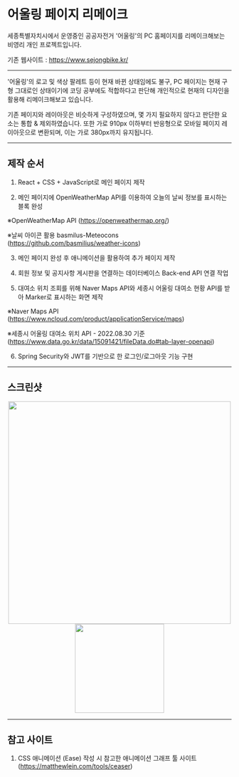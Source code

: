 # 어울링 페이지 리메이크

세종특별자치시에서 운영중인 공공자전거 '어울링'의 PC 홈페이지를 리메이크해보는 비영리 개인 프로젝트입니다.

기존 웹사이트 : https://www.sejongbike.kr/

---

'어울링'의 로고 및 색상 팔레트 등이 현재 바뀐 상태임에도 불구, PC 페이지는 현재 구형 그대로인 상태이기에
코딩 공부에도 적합하다고 판단해 개인적으로 현재의 디자인을 활용해 리메이크해보고 있습니다.

기존 페이지와 레이아웃은 비슷하게 구성하였으며, 몇 가지 필요하지 않다고 판단한 요소는 통합 & 제외하였습니다.
또한 가로 910px 이하부터 반응형으로 모바일 페이지 레이아웃으로 변환되며, 이는 가로 380px까지 유지됩니다.

---

## 제작 순서

1. React + CSS + JavaScript로 메인 페이지 제작

2. 메인 페이지에 OpenWeatherMap API를 이용하여 오늘의 날씨 정보를 표시하는 블록 완성

  ※OpenWeatherMap API (<https://openweathermap.org/>)

  ※날씨 아이콘 활용 basmilus-Meteocons (<https://github.com/basmilius/weather-icons>)

3. 메인 페이지 완성 후 애니메이션을 활용하여 추가 페이지 제작

4. 회원 정보 및 공지사항 게시판을 연결하는 데이터베이스 Back-end API 연결 작업

5. 대여소 위치 조회를 위해 Naver Maps API와 세종시 어울링 대여소 현황 API를 받아 Marker로 표시하는 화면 제작

  ※Naver Maps API (<https://www.ncloud.com/product/applicationService/maps>)

  ※세종시 어울링 대여소 위치 API - 2022.08.30 기준 (<https://www.data.go.kr/data/15091421/fileData.do#tab-layer-openapi>)

6. Spring Security와 JWT를 기반으로 한 로그인/로그아웃 기능 구현


---

## 스크린샷


<p align="center">
  <img width="500" src="https://github.com/alstjr998/sejongbike_react/assets/164319650/b054cef4-d8b1-49e8-ac5d-ae123f70d74d">
  <img width="200" src="https://github.com/alstjr998/sejongbike_react/assets/164319650/fdb4adc4-e86c-446b-97c1-efe12db3f94e">
</p>

---


## 참고 사이트

1. CSS 애니메이션 (Ease) 작성 시 참고한 애니메이션 그래프 툴 사이트 (<https://matthewlein.com/tools/ceaser>)

